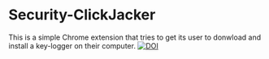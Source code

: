 # Security-ClickJacker
This is a simple Chrome extension that tries to get its user to donwload and install a key-logger on their computer.
<a href="https://zenodo.org/badge/latestdoi/218160272"><img src="https://zenodo.org/badge/218160272.svg" alt="DOI"></a>

